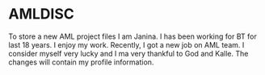 # AMLDISC
To store a new AML project files
I am Janina.  I has been working for BT for last 18 years.  I enjoy my work.  Recently, I got a new job on AML team.
I consider myself very lucky and I ma very thankful to God and Kalle.
The changes will contain my profile information.
